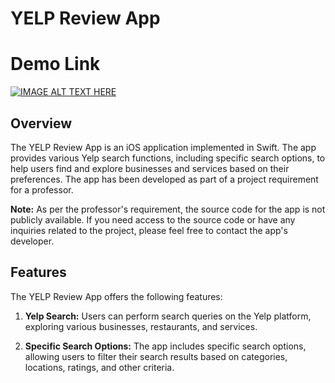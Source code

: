  # YELP Review App

# Demo Link
[![IMAGE ALT TEXT HERE](https://img.youtube.com/vi/SLqCvJLf-r0/0.jpg)](https://youtu.be/SLqCvJLf-r0)

## Overview

The YELP Review App is an iOS application implemented in Swift. The app provides various Yelp search functions, including specific search options, to help users find and explore businesses and services based on their preferences. The app has been developed as part of a project requirement for a professor.

**Note:** As per the professor's requirement, the source code for the app is not publicly available. If you need access to the source code or have any inquiries related to the project, please feel free to contact the app's developer.

## Features

The YELP Review App offers the following features:

1. **Yelp Search:** Users can perform search queries on the Yelp platform, exploring various businesses, restaurants, and services.

2. **Specific Search Options:** The app includes specific search options, allowing users to filter their search results based on categories, locations, ratings, and other criteria.
